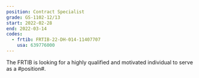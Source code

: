 ```yaml
---
position: Contract Specialist
grade: GS-1102-12/13
start: 2022-02-28
end: 2022-03-14
codes:
  - frtib: FRTIB-22-DH-014-11407707
    usa: 639776000
---
```


The FRTIB is looking for a highly qualified and motivated individual to serve as a #position#.
